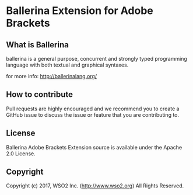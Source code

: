 # Ballerina Extension for Adobe Brackets

## What is Ballerina

ballerina is a general purpose, concurrent and strongly typed
programming language with both textual and graphical syntaxes.

for more info: http://ballerinalang.org/

## How to contribute

Pull requests are highly encouraged and we recommend you to create a GitHub issue
to discuss the issue or feature that you are contributing to.

## License

Ballerina Adobe Brackets Extension source is available under the Apache 2.0 License.

## Copyright

Copyright (c) 2017, WSO2 Inc. (http://www.wso2.org) All Rights Reserved.
